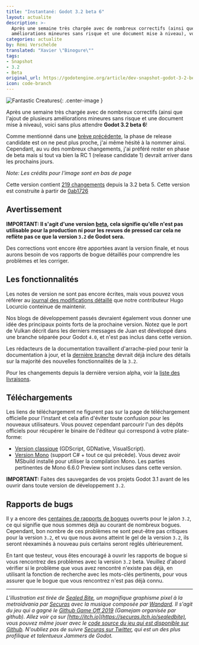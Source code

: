 ```yaml
---
title: "Instantané: Godot 3.2 beta 6"
layout: actualite
description: >-
  Après une semaine très chargée avec de nombreux correctifs (ainsi que l'ajout de plusieurs
  améliorations mineures sans risque et une document mise à niveau), voici sans plus attendre Godot 3.2 beta 6!
categories: actualite
by: Rémi Verschelde 
translated: "Xavier \"Binogure\""
tags:
- Snapshot
- 3.2
- Beta
original_url: https://godotengine.org/article/dev-snapshot-godot-3-2-beta-6
icon: code-branch
---
```


![Fantastic Creatures](https://godotengine.org/storage/app/uploads/public/5e1/9ae/32b/5e19ae32b8b87812018580.png){: .center-image }

Après une semaine très chargée avec de nombreux correctifs (ainsi que l'ajout de plusieurs améliorations mineures sans risque et une document mise à niveau), voici sans plus attendre **Godot 3.2 beta 6**!

Comme mentionné dans une [brève précédente](https://godotengine.org/article/dev-snapshot-godot-3-2-beta-5), la phase de release candidate est on ne peut plus proche, j'ai même hésité à la nommer ainsi. Cependant, au vu des nombreux changements, j'ai préféré rester en phase de beta mais si tout va bien la RC 1 (release candidate 1) devrait arriver dans les prochains jours.

*Note: Les crédits pour l'image sont en bas de page*

Cette version contient [219 changements](https://github.com/godotengine/godot/compare/399e53e8c328f47bc116b743cd19c66c83e1122b...0ab1726b43dbe81c96d208a41a582435b76fd058) depuis la 3.2 beta 5. Cette version est construite à partir de [0ab1726](https://github.com/godotengine/godot/commit/0ab1726b43dbe81c96d208a41a582435b76fd058)

## Avertissement
**IMPORTANT: Il s'agit d'une version [beta](https://en.wikipedia.org/wiki/Software_release_life_cycle#Beta), cela signifie qu'elle n'est pas utilisable pour la production ni pour les revues de pressed car cela ne reflète pas ce que la version `3.2` de Godot sera.**

Des corrections vont encore être apportées avant la version finale, et nous aurons besoin de vos rapports de bogue détaillés pour comprendre les problèmes et les corriger.

## Les fonctionnalités
Les notes de version ne sont pas encore écrites, mais vous pouvez vous référer au [journal des modifications détaillé](https://gist.github.com/Calinou/49aefe52ce8f67ffa3f743932123d14f) que notre contributeur Hugo Locurcio conteinue de maintenir.

Nos blogs de développement passés devraient également vous donner une idée des principaux points forts de la prochaine version. Notez que le port de Vulkan décrit dans les derniers messages de Juan est développé dans une branche séparée pour Godot `4.0`, et n'est pas inclus dans cette version.

Les rédacteurs de la documentation travaillent d'arrache-pied pour tenir la documentation à jour, et la [dernière branche](https://docs.godotengine.org/fr/latest/) devrait déjà inclure des détails sur la majorité des nouvelles fonctionnalités de la `3.2`.

Pour les changements depuis la dernière version alpha, voir la [liste des livraisons](https://github.com/godotengine/godot/compare/399e53e8c328f47bc116b743cd19c66c83e1122b...0ab1726b43dbe81c96d208a41a582435b76fd058).

## Téléchargements
Les liens de téléchargement ne figurent pas sur la page de téléchargement officielle pour l'instant et cela afin d'éviter toute confusion pour les nouveaux utilisateurs. Vous pouvez cependant parcourir l'un des dépôts officiels pour récupérer le binaire de l'éditeur qui correspond à votre plate-forme:

- [Version classique](https://downloads.tuxfamily.org/godotengine/3.2/beta6/) (GDScript, GDNative, VisualScript).
- [Version Mono](https://downloads.tuxfamily.org/godotengine/3.2/beta6/mono/) (support C# + tout ce qui précède). Vous devez avoir MSbuild installé pour utiliser la compilation Mono. Les parties pertinentes de Mono 6.6.0 Preview sont incluses dans cette version.

**IMPORTANT:** Faites des sauvegardes de vos projets Godot 3.1 avant de les ouvrir dans toute version de développement `3.2`.

## Rapports de bugs
Il y a encore des [centaines de rapports de bogues](https://github.com/godotengine/godot/issues?utf8=%E2%9C%93&q=is%3Aopen+is%3Aissue+milestone%3A3.2+label%3Abug+) ouverts pour le jalon `3.2`, ce qui signifie que nous sommes déjà au courant de nombreux bogues. Cependant, bon nombre de ces problèmes ne sont peut-être pas critiques pour la version `3.2`, et vu que nous avons atteint le gel de la version `3.2`, ils seront réexaminés à nouveau puis certains seront réglés ultérieurement.

En tant que testeur, vous êtes encouragé à ouvrir les rapports de bogue si vous rencontrez des problèmes avec la version `3.2` beta. Veuillez d'abord vérifier si le problème que vous avez rencontré n'existe pas déjà, en utilisant la fonction de recherche avec les mots-clés pertinents, pour vous assurer que le bogue que vous rencontrez n'est pas déjà connu.

----

*L'illustration est tirée de [Sealed Bite](https://securas.itch.io/sealedbite), un magnifique graphisme pixel à la metroidvania par [Securas](https://twitter.com/Securas2010) avec la musique composée par [Wandard](https://soundcloud.com/fabienmerten). Il s'agit du jeu qui a gagné le [Github Game Off 2019](https://itch.io/jam/game-off-2019) (Gamejam organisée par github).
Allez voir ça sur [http://itch.io](https://securas.itch.io/sealedbite), vous pouvez même jouer avec le [code source du jeu qui est disponible sur Github](https://github.com/securas/SealedBite). N'oubliez pas de suivre [Securas sur Twitter](https://twitter.com/Securas2010), qui est un des plus profilique et talentueux Jammers de Godot.*